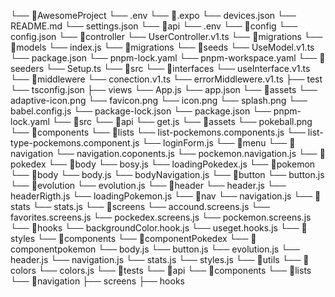 └── 📁AwesomeProject
    └── .env
    └── 📁.expo
        └── devices.json
        └── README.md
        └── settings.json
    └── 📁api
        └── .env
        └── 📁config
            └── config.json
        └── 📁controller
            └── UserController.v1.ts
        └── 📁migrations
        └── 📁models
            └── index.js
            └── 📁migrations
            └── 📁seeds
            └── UseModel.v1.ts
        └── package.json
        └── pnpm-lock.yaml
        └── pnpm-workspace.yaml
        └── 📁seeders
        └── Setup.ts
        └── 📁src
            └── 📁interfaces
                └── useInterface.v1.ts
            └── 📁middlewere
                └── conection.v1.ts
                └── errorMiddlewere.v1.ts
            ├── test
        └── tsconfig.json
        ├── views
    └── App.js
    └── app.json
    └── 📁assets
        └── adaptive-icon.png
        └── favicon.png
        └── icon.png
        └── splash.png
    └── babel.config.js
    └── package-lock.json
    └── package.json
    └── pnpm-lock.yaml
    └── 📁src
        └── 📁api
            └── get.js
        └── 📁assets
            └── pokeball.png
        └── 📁components
            └── 📁lists
                └── list-pockemons.components.js
                └── list-type-pockemons.component.js
            └── loginForm.js
            └── 📁menu
            └── 📁navigation
                └── navigation.coponents.js
                └── pockemon.navigation.js
            └── 📁pokedex
                └── 📁body
                    └── bosy.js
                └── loadingPokedex.js
            └── 📁pokemon
                └── 📁body
                    └── body.js
                    └── bodyNavigation.js
                └── 📁button
                    └── button.js
                └── 📁evolution
                    └── evolution.js
                └── 📁header
                    └── header.js
                └── headerRigth.js
                └── loadingPokemon.js
                └── 📁nav
                    └── navigation.js
                └── 📁stats
                    └── stats.js
            └── 📁screens
                └── accound.screens.js
                └── favorites.screens.js
                └── pockedex.screens.js
                └── pockemon.screens.js
        └── 📁hooks
            └── backgroundColor.hook.js
            └── useget.hooks.js
        └── 📁styles
            └── 📁components
                └── 📁componentPokedex
                └── 📁componentpokemon
                    └── body.js
                    └── button.js
                    └── evolution.js
                    └── header.js
                    └── navigation.js
                    └── stats.js
            └── styles.js
            └── 📁utils
                └── 📁colors
                    └── colors.js
        └── 📁tests
            └── 📁api
            └── 📁components
                └── 📁lists
                └── 📁navigation
                ├── screens
            ├── hooks
